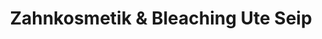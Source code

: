 ---
title: "Zahnkosmetik & Bleaching Ute Seip"
url: /hungen/zahnkosmetik-und-bleaching-ute-seip/
shop: Kosmetik
---